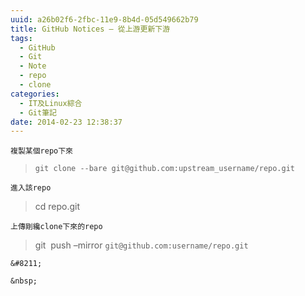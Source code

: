 ```yaml
---
uuid: a26b02f6-2fbc-11e9-8b4d-05d549662b79
title: GitHub Notices – 從上游更新下游
tags:
  - GitHub
  - Git
  - Note
  - repo
  - clone
categories:
  - IT及Linux綜合
  - Git筆記
date: 2014-02-23 12:38:37
---
```


`複製某個repo下來`

> `git clone --bare git@github.com:upstream_username/repo.git`

	進入該repo

> cd repo.git

	上傳剛纔clone下來的repo

> git&nbsp; push &#8211;mirror `git@github.com:username/repo.git`

	&#8211;

	&nbsp;
